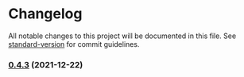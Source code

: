 # Changelog

All notable changes to this project will be documented in this file. See [standard-version](https://github.com/conventional-changelog/standard-version) for commit guidelines.

### [0.4.3](https://github.com/wsypower/wsy-vue3-template/compare/v0.4.2...v0.4.3) (2021-12-22)

